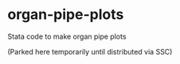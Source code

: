 # organ-pipe-plots
Stata code to make organ pipe plots

(Parked here temporarily until distributed via SSC)
